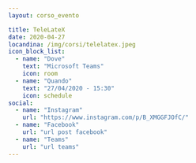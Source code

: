 ```yaml
---
layout: corso_evento

title: TeleLateX
date: 2020-04-27
locandina: /img/corsi/telelatex.jpeg
icon_block_list:
  - name: "Dove"
    text: "Microsoft Teams"
    icon: room
  - name: "Quando"
    text: "27/04/2020 - 15:30"
    icon: schedule
social:
  - name: "Instagram"
    url: "https://www.instagram.com/p/B_XMGGFJOfC/"
  - name: "Facebook"
    url: "url post facebook"
  - name: "Teams"
    url: "url teams"
---
```

